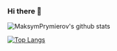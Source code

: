 ### Hi there 👋

![MaksymPrymierov's github stats](https://github-readme-stats.vercel.app/api?username=MaksymPrymierov&show_icons=true&theme=tokyonight)

[![Top Langs](https://github-readme-stats.vercel.app/api/top-langs/?username=MaksymPrymierov&show_icons=true&theme=tokyonight)](https://github.com/anuraghazra/github-readme-stats)
